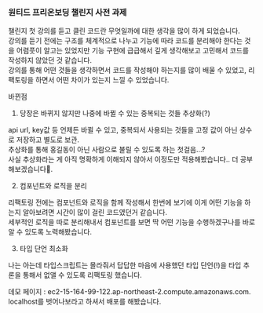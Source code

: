 ### 원티드 프리온보딩 챌린지 사전 과제
  
챌린지 첫 강의를 듣고 클린 코드란 무엇일까에 대한 생각을 많이 하게 되었습니다.  
강의를 듣기 전에는 구조를 체계적으로 나누고 기능에 따라 코드를 분리해야 한다는 것을 어렴풋이 알고는 있었지만 기능 구현에 급급해서 깊게 생각해보고 고민해서 코드를 작성하지 않았던 것 같습니다.  
강의를 통해 어떤 것들을 생각하면서 코드를 작성해야 하는지를 많이 배울 수 있었고, 리팩토링을 하면서 어떤 차이가 있는지 느낄 수 있었습니다.  
  
바뀐점  
  
1. 당장은 바뀌지 않지만 나중에 바뀔 수 있는 중복되는 것들 추상화(?)  
  
api url, key값 등 언제든 바뀔 수 있고, 중복되서 사용되는 것들을 고정 값이 아닌 상수로 저장하고 별도로 보관.  
추상화를 통해 홍길동이 아닌 사람으로 불릴 수 있도록 하는 첫걸음...?  
사실 추상화라는 게 아직 명확하게 이해되지 않아서 이정도만 적용해봤습니다.. 더 공부해보겠습니다🫡. 
  
2. 컴포넌트와 로직을 분리  
  
리팩토링 전에는 컴포넌트와 로직을 함께 작성해서 한번에 보기에 이게 어떤 기능을 하는지 알아보려면 시간이 많이 걸린 코드였던거 같습니다.  
세부적인 로직을 따로 분리해내서 컴포넌트를 보면 딱 어떤 기능을 수행하겠구나를 바로 알 수 있도록 노력해봤습니다.  
  
3. 타입 단언 최소화  
  
나는 아는데 타입스크립트는 몰라줘서 답답한 마음에 사용했던 타입 단언(!)을 타입 추론을 통해서 없앨 수 있도록 리팩토링 했습니다.

데모 페이지 : ec2-15-164-99-122.ap-northeast-2.compute.amazonaws.com. 
localhost를 벗어나보라고 하셔서 배포를 해봤습니다.

